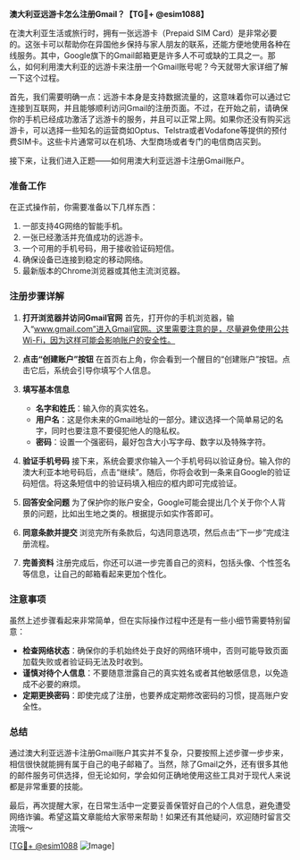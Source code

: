 **澳大利亚远游卡怎么注册Gmail？【TG💪+ @esim1088】**

在澳大利亚生活或旅行时，拥有一张远游卡（Prepaid SIM Card）是非常必要的。这张卡可以帮助你在异国他乡保持与家人朋友的联系，还能方便地使用各种在线服务。其中，Google旗下的Gmail邮箱更是许多人不可或缺的工具之一。那么，如何利用澳大利亚的远游卡来注册一个Gmail账号呢？今天就带大家详细了解一下这个过程。

首先，我们需要明确一点：远游卡本身是支持数据流量的，这意味着你可以通过它连接到互联网，并且能够顺利访问Gmail的注册页面。不过，在开始之前，请确保你的手机已经成功激活了远游卡的服务，并且可以正常上网。如果你还没有购买远游卡，可以选择一些知名的运营商如Optus、Telstra或者Vodafone等提供的预付费SIM卡。这些卡片通常可以在机场、大型商场或者专门的电信商店买到。

接下来，让我们进入正题——如何用澳大利亚远游卡注册Gmail账户。

### **准备工作**
在正式操作前，你需要准备以下几样东西：
1. 一部支持4G网络的智能手机。
2. 一张已经激活并充值成功的远游卡。
3. 一个可用的手机号码，用于接收验证码短信。
4. 确保设备已连接到稳定的移动网络。
5. 最新版本的Chrome浏览器或其他主流浏览器。

### **注册步骤详解**
1. **打开浏览器并访问Gmail官网**
   首先，打开你的手机浏览器，输入“www.gmail.com”进入Gmail官网。这里需要注意的是，尽量避免使用公共Wi-Fi，因为这样可能会影响账户的安全性。

2. **点击“创建账户”按钮**
   在首页右上角，你会看到一个醒目的“创建账户”按钮。点击它后，系统会引导你填写个人信息。

3. **填写基本信息**
   - **名字和姓氏**：输入你的真实姓名。
   - **用户名**：这是你未来的Gmail地址的一部分。建议选择一个简单易记的名字，同时也要注意不要侵犯他人的隐私权。
   - **密码**：设置一个强密码，最好包含大小写字母、数字以及特殊字符。

4. **验证手机号码**
   接下来，系统会要求你输入一个手机号码以验证身份。输入你的澳大利亚本地号码后，点击“继续”。随后，你将会收到一条来自Google的验证码短信。将这条短信中的验证码填入相应的框内即可完成验证。

5. **回答安全问题**
   为了保护你的账户安全，Google可能会提出几个关于你个人背景的问题，比如出生地之类的。根据提示如实作答即可。

6. **同意条款并提交**
   浏览完所有条款后，勾选同意选项，然后点击“下一步”完成注册流程。

7. **完善资料**
   注册完成后，你还可以进一步完善自己的资料，包括头像、个性签名等信息，让自己的邮箱看起来更加个性化。

### **注意事项**
虽然上述步骤看起来非常简单，但在实际操作过程中还是有一些小细节需要特别留意：

- **检查网络状态**：确保你的手机始终处于良好的网络环境中，否则可能导致页面加载失败或者验证码无法及时收到。
- **谨慎对待个人信息**：不要随意泄露自己的真实姓名或者其他敏感信息，以免造成不必要的麻烦。
- **定期更换密码**：即使完成了注册，也要养成定期修改密码的习惯，提高账户安全性。

### **总结**
通过澳大利亚远游卡注册Gmail账户其实并不复杂，只要按照上述步骤一步步来，相信很快就能拥有属于自己的电子邮箱了。当然，除了Gmail之外，还有很多其他的邮件服务可供选择，但无论如何，学会如何正确地使用这些工具对于现代人来说都是非常重要的技能。

最后，再次提醒大家，在日常生活中一定要妥善保管好自己的个人信息，避免遭受网络诈骗。希望这篇文章能给大家带来帮助！如果还有其他疑问，欢迎随时留言交流哦～

[[TG💪+ @esim1088](https://t.me/s/esim1088) ![Image](https://i.postimg.cc/4NQfJmqS/Snipaste-2025-05-13-00-14-12.png)]
